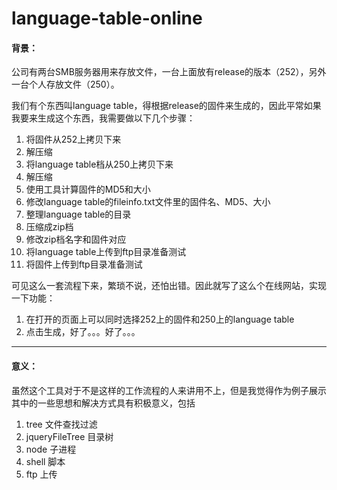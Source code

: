 # language-table-online

#### 背景： ####

公司有两台SMB服务器用来存放文件，一台上面放有release的版本（252），另外一台个人存放文件（250）。

我们有个东西叫language table，得根据release的固件来生成的，因此平常如果我要来生成这个东西，我需要做以下几个步骤：

1. 将固件从252上拷贝下来
2. 解压缩
3. 将language table档从250上拷贝下来
4. 解压缩
5. 使用工具计算固件的MD5和大小
6. 修改language table的fileinfo.txt文件里的固件名、MD5、大小
7. 整理language table的目录
8. 压缩成zip档
9. 修改zip档名字和固件对应
10. 将language table上传到ftp目录准备测试
11. 将固件上传到ftp目录准备测试

可见这么一套流程下来，繁琐不说，还怕出错。因此就写了这么个在线网站，实现一下功能：

1. 在打开的页面上可以同时选择252上的固件和250上的language table
2. 点击生成，好了。。。好了。。。

----------


#### 意义： ####

虽然这个工具对于不是这样的工作流程的人来讲用不上，但是我觉得作为例子展示其中的一些思想和解决方式具有积极意义，包括

1. tree 文件查找过滤
2. jqueryFileTree 目录树
3. node 子进程
4. shell 脚本
5. ftp 上传


